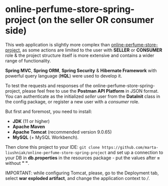 ﻿# online-perfume-store-spring-project (on the seller OR consumer side)

This web application is slightly more complex than [online-perfume-store-project](https://github.com/marta-liushniak/online-perfume-store-project), as some actions are limited to the user with **SELLER** or **CONSUMER** role & the project structure itself is more extensive and contains a wider range of functionality. 

**Spring MVC**, **Spring ORM**, **Spring Security** & **Hibernate Framework** with powerful query language (**HQL**) were used to develop it. 

To test the requests and responses of the online-perfume-store-spring-project, please feel free to use the **Postman API Platform** in JSON format. You can authenticate as the initialized *seller* user from the **DataInit** class in the config package, or register a new user with a *consumer* role.

But first and foremost, you need to install:
- **JDK** (11 or higher)
- **Apache Maven** 
- **Apache Tomcat** (recommended version 9.0.65)
- **MySQL** (+ MySQL Workbench). 

Then clone this project to your IDE: `git clone https://github.com/marta-liushniak/online-perfume-store-spring-project` and set up a connection to your DB in **db.properties** in the resources package - put the values after **=** without **" "**.

IMPORTANT: while configuring Tomcat, please, go to the Deployment tab, select **war exploded artifact**, and change the application context to */*.
